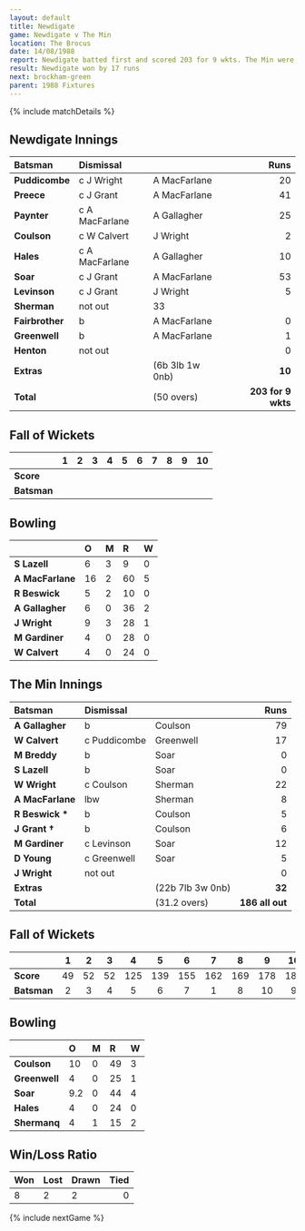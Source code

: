 ```yaml
---
layout: default
title: Newdigate
game: Newdigate v The Min
location: The Brocus
date: 14/08/1988
report: Newdigate batted first and scored 203 for 9 wkts. The Min were bowled out for 186.
result: Newdigate won by 17 runs
next: brockham-green
parent: 1988 Fixtures
---
```


{% include matchDetails %}

## Newdigate Innings

| Batsman | Dismissal |  | Runs |
|:---|:---|---|---:|
| **Puddicombe** | c J Wright | A MacFarlane | 20 | 
| **Preece** | c J Grant | A MacFarlane | 41 | 
| **Paynter** | c A MacFarlane | A Gallagher | 25 | 
| **Coulson** | c W Calvert | J Wright | 2 | 
| **Hales** | c A MacFarlane | A Gallagher | 10 | 
| **Soar** | c J Grant | A MacFarlane | 53 |
| **Levinson** | c J Grant | J Wright | 5 | 
| **Sherman** | not out | 33 |
| **Fairbrother** | b | A MacFarlane | 0 | 
| **Greenwell** | b | A MacFarlane | 1 | 
| **Henton** | not out |  | 0 |
| **Extras** | | (6b 3lb 1w 0nb) | **10** | 
| **Total** | | (50 overs) | **203 for 9 wkts** | 

## Fall of Wickets

| | 1 | 2 | 3 | 4 | 5 | 6 | 7 | 8 | 9 | 10 |
|---|:---:|:---:|:---:|:---:|:---:|:---:|:---:|:---:|:---:|:---:|
| **Score** |  |  |  |  |  |  |  |  |  |  |
| **Batsman** |  |  |  |  |  |  |  |  |  |  |

## Bowling

| | O | M | R | W |
|---|:---|:---|:---|:---|
| **S Lazell** | 6 | 3 | 9 | 0 | 
| **A MacFarlane** | 16 | 2 | 60 | 5 | 
| **R Beswick** | 5 | 2 | 10 | 0 | 
| **A Gallagher** | 6 | 0 | 36 | 2 | 
| **J Wright** | 9 | 3 | 28 | 1 |
| **M Gardiner** | 4 | 0 | 28 | 0 |
| **W Calvert** | 4 | 0 | 24 | 0 |

## The Min Innings

| Batsman | Dismissal |  | Runs |
|:---|:---|---|---:|
| **A Gallagher** | b | Coulson | 79 | 
| **W Calvert** | c Puddicombe | Greenwell | 17 | 
| **M Breddy** | b | Soar | 0 | 
| **S Lazell** | b | Soar | 0 | 
| **W Wright** | c Coulson  | Sherman | 22 | 
| **A MacFarlane** | lbw | Sherman | 8 | 
| **R Beswick &#42;** | b | Coulson | 5 | 
| **J Grant &#8224;** | b | Coulson | 6 | 
| **M Gardiner** | c Levinson | Soar | 12 | 
| **D Young** | c Greenwell | Soar | 5 | 
| **J Wright** | not out |  | 0 | 
| **Extras** | | (22b 7lb 3w 0nb) | **32** | 
| **Total** | | (31.2 overs) | **186 all out** | 

## Fall of Wickets

| | 1 | 2 | 3 | 4 | 5 | 6 | 7 | 8 | 9 | 10 |
|---|:---:|:---:|:---:|:---:|:---:|:---:|:---:|:---:|:---:|:---:|
| **Score** | 49 | 52 | 52 | 125 | 139 | 155 | 162 | 169 | 178 | 186 | 
| **Batsman** | 2 | 3 | 4 | 5 | 6 | 7 | 1 | 8 | 10 | 9 | 

## Bowling

| | O | M | R | W |
|---|:---|:---|:---|:---|
| **Coulson** | 10 | 0 | 49 | 3 | 
| **Greenwell** | 4 | 0 | 25 | 1 | 
| **Soar** | 9.2 | 0 | 44 | 4 | 
| **Hales** | 4 | 0 | 24 | 0 |
| **Shermanq** | 4 | 1 | 15 | 2 | 

## Win/Loss Ratio

| Won | Lost | Drawn | Tied |
|:---|:---|:---|---:|
| 8 | 2 | 2 | 0 |

{% include nextGame %}